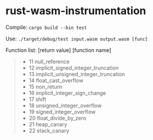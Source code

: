# rust-wasm-instrumentation

Compile: `cargo build --bin test`

Use:  `./target/debug/test input.wasm output.wasm [func]`

Function list: [return value] [function name]

>- 11 null_reference
>- 12 implicit_signed_integer_truncation
>- 13 implicit_unsigned_integer_truncation
>- 14 float_cast_overflow
>- 15 non_return
>- 16 implicit_integer_sign_change
>- 17 shift
>- 18 unsigned_integer_overflow
>- 19 signed_integer_overflow
>- 20 float_divide_by_zero
>- 21 heap_canary
>- 22 stack_canary

